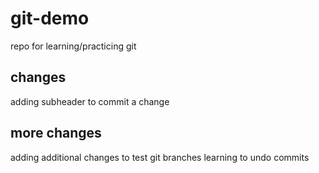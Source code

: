 # git-demo
repo for learning/practicing git 

## changes
adding subheader to commit a change

## more changes
adding additional changes to test git branches
learning to undo commits    
